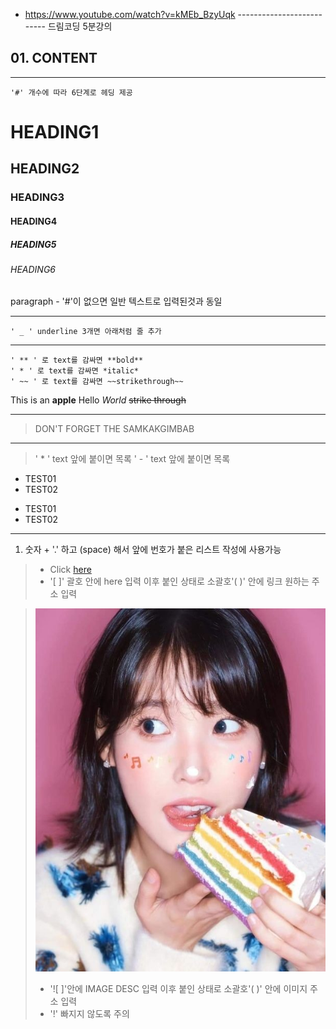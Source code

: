 
<!-- 참조 링크 -->
- https://www.youtube.com/watch?v=kMEb_BzyUqk  -------------------------- 드림코딩 5분강의


## 01. CONTENT


___
<!-- HEADING -->
	'#' 개수에 따라 6단계로 헤딩 제공
# HEADING1
## HEADING2
### HEADING3
#### HEADING4
##### HEADING5
###### HEADING6

paragraph - '#'이 없으면 일반 텍스트로 입력된것과 동일

___
<!-- LINE -->
	' _ ' underline 3개면 아래처럼 줄 추가

___
<!-- TEXT ATTRIBUTE -->
	' ** ' 로 text를 감싸면 **bold**
	' * ' 로 text를 감싸면 *italic*
	' ~~ ' 로 text를 감싸면 ~~strikethrough~~

This is an **apple**
Hello  *World*
~~strike through~~

___
<!-- QUOTE --> 
> DON'T FORGET THE SAMKAKGIMBAB

___

<!-- BULLET LIST -->
>	' * ' text 앞에 붙이면 목록
	' - ' text 앞에 붙이면 목록

* TEST01
* TEST02

- TEST01
- TEST02
___

<!-- NUMBERED LIST -->
1.  숫자 + '.' 하고 (space) 해서 앞에 번호가 붙은 리스트 작성에 사용가능

<!-- LINK -->
> - Click [here](https://www.naver.com)
> - '[ ]' 괄호 안에 here 입력 이후 붙인 상태로 소괄호'( )' 안에 링크 원하는 주소 입력

<!-- IMAGE -->
> ![IMAGE DESC](https://github.com/pucini90/OBSDN_NOTE/blob/main/IDEA_NOTE/%EC%9E%90%EB%A3%8C/Pasted%20Image%2020230925002753_813.jpg)
>- '![ ]'안에 IMAGE DESC 입력 이후 붙인 상태로 소괄호'( )' 안에 이미지 주소 입력
>-  '!' 빠지지 않도록 주의

<!-- TABㅣㄸ>